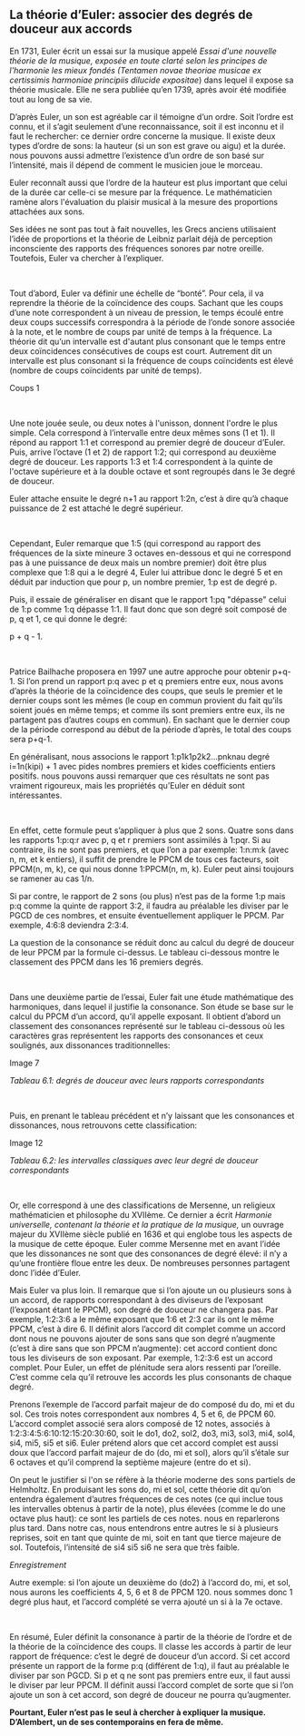 ## La théorie d’Euler: associer des degrés de douceur aux accords

<p>En 1731, Euler &eacute;crit un essai sur la musique appel&eacute; <em>Essai d'une nouvelle th&eacute;orie de la musique, expos&eacute;e en toute clart&eacute; selon les principes de l'harmonie les mieux fond&eacute;s (Tentamen novae theoriae musicae ex certissimis harmoniae principiis dilucide expositae</em>) dans lequel il expose sa th&eacute;orie musicale. Elle ne sera publi&eacute;e qu&rsquo;en 1739, apr&egrave;s avoir &eacute;t&eacute; modifi&eacute;e tout au long de sa vie. </p>
<p>D&rsquo;apr&egrave;s Euler, un son est agr&eacute;able car il t&eacute;moigne d&rsquo;un ordre. Soit l&rsquo;ordre est connu, et il s&rsquo;agit seulement d&rsquo;une reconnaissance, soit il est inconnu et il faut le rechercher: ce dernier ordre concerne la musique. Il existe deux types d&rsquo;ordre de sons: la hauteur (si un son est grave ou aigu) et la dur&eacute;e. nous pouvons aussi admettre l&rsquo;existence d&rsquo;un ordre de son bas&eacute; sur l&rsquo;intensit&eacute;, mais il d&eacute;pend de comment le musicien joue le morceau. </p>
<p>Euler reconna&icirc;t aussi que l&rsquo;ordre de la hauteur est plus important que celui de la dur&eacute;e car celle-ci se mesure par la fr&eacute;quence. Le math&eacute;maticien ram&egrave;ne alors l'&eacute;valuation du plaisir musical &agrave; la mesure des proportions attach&eacute;es aux sons. </p>
<p>Ses id&eacute;es ne sont pas tout &agrave; fait nouvelles, les Grecs anciens utilisaient l&rsquo;id&eacute;e de proportions et la th&eacute;orie de Leibniz parlait d&eacute;j&agrave; de perception inconsciente des rapports des fr&eacute;quences sonores par notre oreille. Toutefois, Euler va chercher &agrave; l&rsquo;expliquer.</p>
<p><strong><strong>&nbsp;</strong></strong></p>
<p>Tout d&rsquo;abord, Euler va d&eacute;finir une &eacute;chelle de &ldquo;bont&eacute;&rdquo;. Pour cela, il va reprendre la th&eacute;orie de la co&iuml;ncidence des coups. Sachant que les coups d&rsquo;une note correspondent &agrave; un niveau de pression, le temps &eacute;coul&eacute; entre deux coups successifs correspondra &agrave; la p&eacute;riode de l&rsquo;onde sonore associ&eacute;e &agrave; la note, et le nombre de coups par unit&eacute; de temps &agrave; la fr&eacute;quence. La th&eacute;orie dit qu&rsquo;un intervalle est d'autant plus consonant que le temps entre deux co&iuml;ncidences cons&eacute;cutives de coups est court. Autrement dit un intervalle est plus consonant si la fr&eacute;quence de coups co&iuml;ncidents est &eacute;lev&eacute; (nombre de coups co&iuml;ncidents par unit&eacute; de temps).</p>
<p>Coups 1</p>
<p>&nbsp;</p>
<p>Une note jou&eacute;e seule, ou deux notes &agrave; l'unisson, donnent l'ordre le plus simple. Cela correspond &agrave; l&rsquo;intervalle entre deux m&ecirc;mes sons (1 et 1). Il r&eacute;pond au rapport 1:1 et correspond au premier degr&eacute; de douceur d&rsquo;Euler. Puis, arrive l&rsquo;octave (1 et 2) de rapport 1:2; qui correspond au deuxi&egrave;me degr&eacute; de douceur. Les rapports 1:3 et 1:4 correspondent &agrave; la quinte de l'octave sup&eacute;rieure et &agrave; la double octave et sont regroup&eacute;s dans le 3e degr&eacute; de douceur.</p>
<p>Euler attache ensuite le degr&eacute; n+1 au rapport 1:2n, c&rsquo;est &agrave; dire qu&rsquo;&agrave; chaque puissance de 2 est attach&eacute; le degr&eacute; sup&eacute;rieur. </p>
<p><strong><strong>&nbsp;</strong></strong></p>
<p>Cependant, Euler remarque que 1:5 (qui correspond au rapport des fr&eacute;quences de la sixte mineure 3 octaves en-dessous et qui ne correspond pas &agrave; une puissance de deux mais un nombre premier) doit &ecirc;tre plus complexe que 1:8 qui a le degr&eacute; 4, Euler lui attribue donc le degr&eacute; 5 et en d&eacute;duit par induction que pour p, un nombre premier, 1:p est de degr&eacute; p. </p>
<p>Puis, il essaie de g&eacute;n&eacute;raliser en disant que le rapport 1:pq "d&eacute;passe" celui de 1:p comme 1:q d&eacute;passe 1:1. Il faut donc que son degr&eacute; soit compos&eacute; de p, q et 1, ce qui donne le degr&eacute;: </p>
<p>p + q - 1. </p>
<p><strong><strong>&nbsp;</strong></strong></p>
<p>Patrice Bailhache proposera en 1997 une autre approche pour obtenir p+q-1. Si l&rsquo;on prend un rapport p:q avec p et q premiers entre eux, nous avons d&rsquo;apr&egrave;s la th&eacute;orie de la co&iuml;ncidence des coups, que seuls le premier et le dernier coups sont les m&ecirc;mes (le coup en commun provient du fait qu&rsquo;ils soient jou&eacute;s en m&ecirc;me temps; et comme ils sont premiers entre eux, ils ne partagent pas d&rsquo;autres coups en commun). En sachant que le dernier coup de la p&eacute;riode correspond au d&eacute;but de la p&eacute;riode d&rsquo;apr&egrave;s, le total des coups sera p+q-1.</p>
<p>En g&eacute;n&eacute;ralisant, nous associons le rapport 1:p1k1p2k2...pnknau degr&eacute; i=1n(kipi) + 1 avec pides nombres premiers et kides coefficients entiers positifs. nous pouvons aussi remarquer que ces r&eacute;sultats ne sont pas vraiment rigoureux, mais les propri&eacute;t&eacute;s qu&rsquo;Euler en d&eacute;duit sont int&eacute;ressantes.</p>
<p><strong><strong>&nbsp;</strong></strong></p>
<p>En effet, cette formule peut s&rsquo;appliquer &agrave; plus que 2 sons. Quatre sons dans les rapports 1:p:q:r avec p, q et r premiers sont assimil&eacute;s &agrave; 1:pqr. Si au contraire, ils ne sont pas premiers, et que l&rsquo;on a par exemple: 1:n:m:k (avec n, m, et k entiers), il suffit de prendre le PPCM de tous ces facteurs, soit PPCM(n, m, k), ce qui nous donne 1:PPCM(n, m, k). Euler peut ainsi toujours se ramener au cas 1/n. </p>
<p>Si par contre, le rapport de 2 sons (ou plus) n&rsquo;est pas de la forme 1:p mais p:q comme la quinte de rapport 3:2, il faudra au pr&eacute;alable les diviser par le PGCD de ces nombres, et ensuite &eacute;ventuellement appliquer le PPCM. Par exemple, 4:6:8 deviendra 2:3:4.</p>
<p>La question de la consonance se r&eacute;duit donc au calcul du degr&eacute; de douceur de leur PPCM par la formule ci-dessus. Le tableau ci-dessous montre le classement des PPCM dans les 16 premiers degr&eacute;s.</p>
<p><strong><strong>&nbsp;</strong></strong></p>
<p>Dans une deuxi&egrave;me partie de l&rsquo;essai, Euler fait une &eacute;tude math&eacute;matique des harmoniques, dans lequel il justifie la consonance. Son &eacute;tude se base sur le calcul du PPCM d&rsquo;un accord, qu&rsquo;il appelle exposant. Il obtient d&rsquo;abord un classement des consonances repr&eacute;sent&eacute; sur le tableau ci-dessous o&ugrave; les caract&egrave;res gras repr&eacute;sentent les rapports des consonances et ceux soulign&eacute;s, aux dissonances traditionnelles:</p>
<p>Image 7</p>
<p><em>Tableau 6.1: degr&eacute;s de douceur avec leurs rapports correspondants</em></p>
<p><strong><strong>&nbsp;</strong></strong></p>
<p>Puis, en prenant le tableau pr&eacute;c&eacute;dent et n&rsquo;y laissant que les consonances et dissonances, nous retrouvons cette classification:</p>
<p>Image 12</p>
<p><em>Tableau 6.2: les intervalles classiques avec leur degr&eacute; de douceur correspondants</em></p>
<p><strong><strong>&nbsp;</strong></strong></p>
<p>Or, elle correspond &agrave; une des classifications de Mersenne, un religieux math&eacute;maticien et philosophe du XVII&egrave;me. Ce dernier a &eacute;crit <em>Harmonie universelle, contenant la th&eacute;orie et la pratique de la musique, </em>un ouvrage majeur du XVII&egrave;me si&egrave;cle publi&eacute; en 1636 et qui englobe tous les aspects de la musique de cette &eacute;poque<em>.</em> Euler comme Mersenne met en avant l&rsquo;id&eacute;e que les dissonances ne sont que des consonances de degr&eacute; &eacute;lev&eacute;: il n&rsquo;y a qu&rsquo;une fronti&egrave;re floue entre les deux. De nombreuses personnes partagent donc l&rsquo;id&eacute;e d&rsquo;Euler.</p>
<p>Mais Euler va plus loin. Il remarque que si l&rsquo;on ajoute un ou plusieurs sons &agrave; un accord, de rapports correspondant &agrave; des diviseurs de l&rsquo;exposant (l&rsquo;exposant &eacute;tant le PPCM), son degr&eacute; de douceur ne changera pas. Par exemple, 1:2:3:6 a le m&ecirc;me exposant que 1:6 et 2:3 car ils ont le m&ecirc;me PPCM, c&rsquo;est &agrave; dire 6. Il d&eacute;finit alors l&rsquo;accord dit complet comme un accord dont nous ne pouvons ajouter de sons sans que son degr&eacute; n&rsquo;augmente (c&rsquo;est &agrave; dire sans que son PPCM n&rsquo;augmente): cet accord contient donc tous les diviseurs de son exposant. Par exemple, 1:2:3:6 est un accord complet. Pour Euler, un effet de pl&eacute;nitude sera alors ressenti par l&rsquo;oreille. C&rsquo;est comme cela qu&rsquo;il retrouve les accords les plus consonants de chaque degr&eacute;.</p>
<p>Prenons l&rsquo;exemple de l&rsquo;accord parfait majeur de do compos&eacute; du do, mi et du sol. Ces trois notes correspondent aux nombres 4, 5 et 6, de PPCM 60. L&rsquo;accord complet associ&eacute; sera alors compos&eacute; de 12 notes, associ&eacute;s &agrave; 1:2:3:4:5:6:10:12:15:20:30:60, soit le do1, do2, sol2, do3, mi3, sol3, mi4, sol4, si4, mi5, si5 et si6. Euler pr&eacute;tend alors que cet accord complet est aussi doux que l&rsquo;accord parfait majeur de do (do, mi et sol), alors qu&rsquo;il s&rsquo;&eacute;tale sur 6 octaves et qu&rsquo;il comprend la septi&egrave;me majeure (entre do et si). </p>
<p>On peut le justifier si l'on se r&eacute;f&egrave;re &agrave; la th&eacute;orie moderne des sons partiels de Helmholtz. En produisant les sons do, mi et sol, cette th&eacute;orie dit qu&rsquo;on entendra &eacute;galement d&rsquo;autres fr&eacute;quences de ces notes (ce qui inclue tous les intervalles obtenus &agrave; partir de la note), plus &eacute;lev&eacute;es (comme le do une octave plus haut): ce sont les partiels de ces notes. nous en reparlerons plus tard. Dans notre cas, nous entendrons entre autres le si &agrave; plusieurs reprises, soit en tant que quinte de mi, soit en tant que tierce majeure de sol. Toutefois, l&rsquo;intensit&eacute; de si4 si5 si6 ne sera que tr&egrave;s faible.</p>
<p><em>Enregistrement</em></p>
<p>Autre exemple: si l&rsquo;on ajoute un deuxi&egrave;me do (do2) &agrave; l&rsquo;accord do, mi, et sol, nous aurons les coefficients 4, 5, 6 et 8 de PPCM 120. nous sommes donc 1 degr&eacute; plus haut, et l&rsquo;accord compl&eacute;t&eacute; se verra ajout&eacute; un si &agrave; la 7e octave. </p>
<p><strong><strong>&nbsp;</strong></strong></p>
<p>En r&eacute;sum&eacute;, Euler d&eacute;finit la consonance &agrave; partir de la th&eacute;orie de l&rsquo;ordre et de la th&eacute;orie de la co&iuml;ncidence des coups. Il classe les accords &agrave; partir de leur rapport de fr&eacute;quence: c&rsquo;est le degr&eacute; de douceur d&rsquo;un accord. Si cet accord pr&eacute;sente un rapport de la forme p:q (diff&eacute;rent de 1:q), il faut au pr&eacute;alable le diviser par son PGCD. Si p et q ne sont pas premiers entre eux, il faut aussi le diviser par leur PPCM. Il d&eacute;finit aussi l&rsquo;accord complet de sorte que si l&rsquo;on ajoute un son &agrave; cet accord, son degr&eacute; de douceur ne pourra qu&rsquo;augmenter.</p>
<p><strong> Pourtant, Euler n&rsquo;est pas le seul &agrave; chercher &agrave; expliquer la musique. D&rsquo;Alembert, un de ses contemporains en fera de m&ecirc;me. </strong></p>